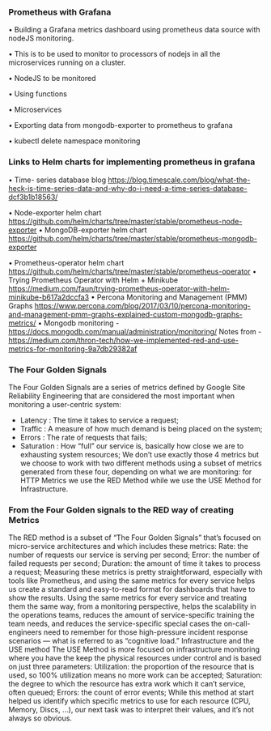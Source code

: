 ### Prometheus with Grafana
•  Building a Grafana metrics dashboard using prometheus data source with nodeJS monitoring.

•  This is to be used to monitor to processors of nodejs in all the microservices running on a cluster.

•  NodeJS to be monitored

•  Using functions

•  Microservices 

•  Exporting data from mongodb-exporter to prometheus to grafana

• kubectl delete namespace monitoring

### Links to Helm charts for implementing prometheus in grafana
• Time- series database blog https://blog.timescale.com/blog/what-the-heck-is-time-series-data-and-why-do-i-need-a-time-series-database-dcf3b1b18563/

• Node-exporter helm chart
https://github.com/helm/charts/tree/master/stable/prometheus-node-exporter
• MongoDB-exporter helm chart
https://github.com/helm/charts/tree/master/stable/prometheus-mongodb-exporter

• Prometheus-operator helm chart
https://github.com/helm/charts/tree/master/stable/prometheus-operator
• Trying Prometheus Operator with Helm + Minikube
https://medium.com/faun/trying-prometheus-operator-with-helm-minikube-b617a2dccfa3
• Percona Monitoring and Management (PMM) Graphs
https://www.percona.com/blog/2017/03/10/percona-monitoring-and-management-pmm-graphs-explained-custom-mongodb-graphs-metrics/
• Mongodb monitoring - https://docs.mongodb.com/manual/administration/monitoring/
Notes from - https://medium.com/thron-tech/how-we-implemented-red-and-use-metrics-for-monitoring-9a7db29382af

### The Four Golden Signals
The Four Golden Signals are a series of metrics defined by Google Site Reliability Engineering that are considered the most important when monitoring a user-centric system:
* Latency : The time it takes to service a request;
* Traffic : A measure of how much demand is being placed on the system;
* Errors : The rate of requests that fails;
* Saturation : How “full” our service is, basically how close we are to exhausting system resources;
We don’t use exactly those 4 metrics but we choose to work with two different methods using a subset of metrics generated from these four, depending on what we are monitoring: for HTTP Metrics we use the RED Method while we use the USE Method for Infrastructure.
### From the Four Golden signals to the RED way of creating Metrics
The RED method is a subset of “The Four Golden Signals” that’s focused on micro-service architectures and which includes these metrics:
Rate: the number of requests our service is serving per second;
Error: the number of failed requests per second;
Duration: the amount of time it takes to process a request;
Measuring these metrics is pretty straightforward, especially with tools like Prometheus, and using the same metrics for every service helps us create a standard and easy-to-read format for dashboards that have to show the results.
Using the same metrics for every service and treating them the same way, from a monitoring perspective, helps the scalability in the operations teams, reduces the amount of service-specific training the team needs, and reduces the service-specific special cases the on-call-engineers need to remember for those high-pressure incident response scenarios — what is referred to as “cognitive load.”
Infrastructure and the USE method
The USE Method is more focused on infrastructure monitoring where you have the keep the physical resources under control and is based on just three parameters:
Utilization: the proportion of the resource that is used, so 100% utilization means no more work can be accepted;
Saturation: the degree to which the resource has extra work which it can’t service, often queued;
Errors: the count of error events;
While this method at start helped us identify which specific metrics to use for each resource (CPU, Memory, Discs, …), our next task was to interpret their values, and it’s not always so obvious.
